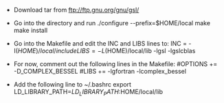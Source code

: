 * Download tar from ftp://ftp.gnu.org/gnu/gsl/

* Go into the directory and run
./configure --prefix=$HOME/local
make
make install

* Go into the Makefile and edit the INC and LIBS lines to:
INC  = -I$(HOME)/local/include
LIBS = -L$(HOME)/local/lib -lgsl -lgslcblas

* For now, comment out the following lines in the Makefile:
#OPTIONS += -D_COMPLEX_BESSEL
#LIBS += -lgfortran -lcomplex_bessel

* Add the following line to ~/.bashrc
export LD_LIBRARY_PATH=$LD_LIBRARY_PATH:$HOME/local/lib